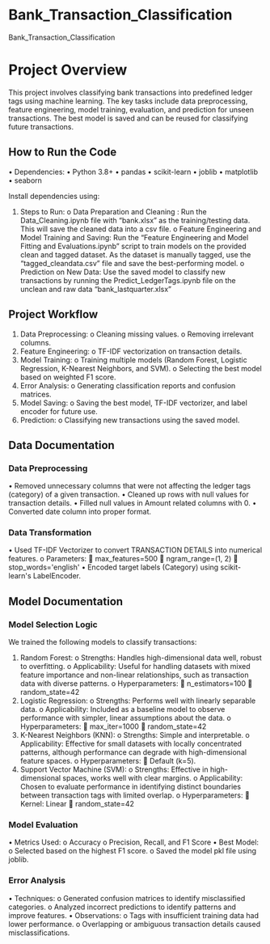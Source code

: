 # Bank_Transaction_Classification
Bank_Transaction_Classification

# Project Overview 

This project involves classifying bank transactions into predefined ledger tags using machine learning. The key tasks include data preprocessing, feature engineering, model training, evaluation, and prediction for unseen transactions. The best model is saved and can be reused for classifying future transactions.

## How to Run the Code

•  Dependencies:
•	Python 3.8+
•	pandas
•	scikit-learn
•	joblib
•	matplotlib
•	seaborn

Install dependencies using:
1.	Steps to Run:
o	Data Preparation and Cleaning : Run the Data_Cleaning.ipynb file with “bank.xlsx” as the training/testing data. This will save the cleaned data into a csv file. 
o	Feature Engineering and Model Training and Saving: Run the “Feature Engineering and Model Fitting and Evaluations.ipynb” script to train models on the provided clean and tagged dataset. As the dataset is manually tagged, use the “tagged_cleandata.csv” file and save the best-performing model.
o	Prediction on New Data: Use the saved model to classify new transactions by running the Predict_LedgerTags.ipynb file on the unclean and raw data “bank_lastquarter.xlsx”

## Project Workflow
1.	Data Preprocessing:
o	Cleaning missing values.
o	Removing irrelevant columns.
2.	Feature Engineering:
o	TF-IDF vectorization on transaction details.
3.	Model Training:
o	Training multiple models (Random Forest, Logistic Regression, K-Nearest Neighbors, and SVM).
o	Selecting the best model based on weighted F1 score.
4.	Error Analysis:
o	Generating classification reports and confusion matrices.
5.	Model Saving:
o	Saving the best model, TF-IDF vectorizer, and label encoder for future use.
6.	Prediction:
o	Classifying new transactions using the saved model.

## Data Documentation
### Data Preprocessing
•	Removed unnecessary columns that were not affecting the ledger tags (category) of a given transaction. 
•	Cleaned up rows with null values for transaction details. 
•	Filled null values in Amount related columns with 0. 
•	Converted date column into proper format. 

### Data Transformation
•	Used TF-IDF Vectorizer to convert TRANSACTION DETAILS into numerical features.
o	Parameters:
	max_features=500
	ngram_range=(1, 2)
	stop_words='english'
•	Encoded target labels (Category) using scikit-learn's LabelEncoder.

## Model Documentation

### Model Selection Logic
We trained the following models to classify transactions:
1.	Random Forest:
o	Strengths: Handles high-dimensional data well, robust to overfitting.
o	Applicability: Useful for handling datasets with mixed feature importance and non-linear relationships, such as transaction data with diverse patterns.
o	Hyperparameters:
	n_estimators=100
	random_state=42
2.	Logistic Regression:
o	Strengths: Performs well with linearly separable data.
o	Applicability: Included as a baseline model to observe performance with simpler, linear assumptions about the data.
o	Hyperparameters:
	max_iter=1000
	random_state=42
3.	K-Nearest Neighbors (KNN):
o	Strengths: Simple and interpretable.
o	Applicability: Effective for small datasets with locally concentrated patterns, although performance can degrade with high-dimensional feature spaces.
o	Hyperparameters:
	Default (k=5).
4.	Support Vector Machine (SVM):
o	Strengths: Effective in high-dimensional spaces, works well with clear margins.
o	Applicability: Chosen to evaluate performance in identifying distinct boundaries between transaction tags with limited overlap.
o	Hyperparameters:
	Kernel: Linear
	random_state=42

### Model Evaluation
•	Metrics Used:
o	Accuracy
o	Precision, Recall, and F1 Score
•	Best Model:
o	Selected based on the highest F1 score.
o	Saved the model pkl file using joblib.

### Error Analysis
•	Techniques:
o	Generated confusion matrices to identify misclassified categories.
o	Analyzed incorrect predictions to identify patterns and improve features.
•	Observations:
o	Tags with insufficient training data had lower performance.
o	Overlapping or ambiguous transaction details caused misclassifications.
